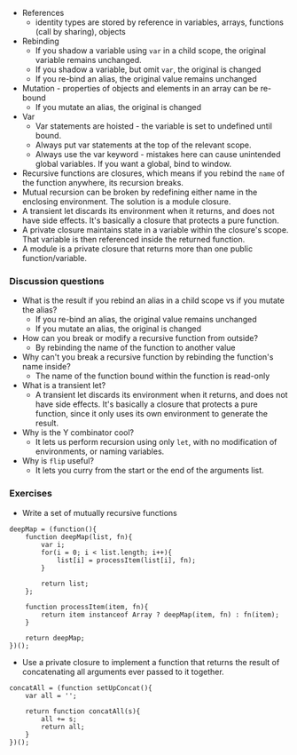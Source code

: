 - References
    - identity types are stored by reference in variables, arrays, functions (call by sharing), objects
- Rebinding
    - If you shadow a variable using `var` in a child scope, the original variable remains unchanged.
    - If you shadow a variable, but omit `var`, the original is changed
    - If you re-bind an alias, the original value remains unchanged
- Mutation - properties of objects and elements in an array can be re-bound
    - If you mutate an alias, the original is changed
- Var
    - Var statements are hoisted - the variable is set to undefined until bound.
    - Always put var statements at the top of the relevant scope.
    - Always use the var keyword - mistakes here can cause unintended global variables. If you want a global, bind to window.
- Recursive functions are closures, which means if you rebind the `name` of the function anywhere, its recursion breaks.
- Mutual recursion can be broken by redefining either name in the enclosing environment. The solution is a module closure.
- A transient let discards its environment when it returns, and does not have side effects. It's basically a closure that protects a pure function.
- A private closure maintains state in a variable within the closure's scope. That variable is then referenced inside the returned function.
- A module is a private closure that returns more than one public function/variable.


### Discussion questions
- What is the result if you rebind an alias in a child scope vs if you mutate the alias?
    - If you re-bind an alias, the original value remains unchanged
    - If you mutate an alias, the original is changed
- How can you break or modify a recursive function from outside?
    - By rebinding the name of the function to another value
- Why can't you break a recursive function by rebinding the function's name inside?
    - The name of the function bound within the function is read-only
- What is a transient let?
    - A transient let discards its environment when it returns, and does not have side effects. It's basically a closure that protects a pure function, since it only uses its own environment to generate the result.
- Why is the Y combinator cool?
    - It lets us perform recursion using only `let`, with no modification of environments, or naming variables.
- Why is `flip` useful?
    - It lets you curry from the start or the end of the arguments list.

### Exercises
- Write a set of mutually recursive functions
```
deepMap = (function(){
    function deepMap(list, fn){
        var i;
        for(i = 0; i < list.length; i++){
            list[i] = processItem(list[i], fn);
        }

        return list;
    };

    function processItem(item, fn){
        return item instanceof Array ? deepMap(item, fn) : fn(item);
    }

    return deepMap;
})();
```
- Use a private closure to implement a function that returns the result of concatenating all arguments ever passed to it together.
```
concatAll = (function setUpConcat(){
    var all = '';

    return function concatAll(s){
        all += s;
        return all;
    }
})();
```